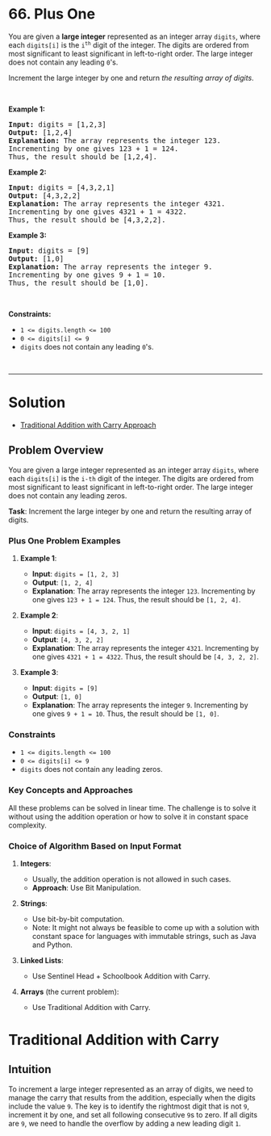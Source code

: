 # 66. Plus One

<p>You are given a <strong>large integer</strong> represented as an integer array <code>digits</code>, where each <code>digits[i]</code> is the <code>i<sup>th</sup></code> digit of the integer. The digits are ordered from most significant to least significant in left-to-right order. The large integer does not contain any leading <code>0</code>'s.</p>

<p>Increment the large integer by one and return <em>the resulting array of digits</em>.</p>

<p>&nbsp;</p>
<p><strong class="example">Example 1:</strong></p>

<pre><strong>Input:</strong> digits = [1,2,3]
<strong>Output:</strong> [1,2,4]
<strong>Explanation:</strong> The array represents the integer 123.
Incrementing by one gives 123 + 1 = 124.
Thus, the result should be [1,2,4].
</pre>

<p><strong class="example">Example 2:</strong></p>

<pre><strong>Input:</strong> digits = [4,3,2,1]
<strong>Output:</strong> [4,3,2,2]
<strong>Explanation:</strong> The array represents the integer 4321.
Incrementing by one gives 4321 + 1 = 4322.
Thus, the result should be [4,3,2,2].
</pre>

<p><strong class="example">Example 3:</strong></p>

<pre><strong>Input:</strong> digits = [9]
<strong>Output:</strong> [1,0]
<strong>Explanation:</strong> The array represents the integer 9.
Incrementing by one gives 9 + 1 = 10.
Thus, the result should be [1,0].
</pre>

<p>&nbsp;</p>
<p><strong>Constraints:</strong></p>

<ul>
  <li><code>1 &lt;= digits.length &lt;= 100</code></li>
  <li><code>0 &lt;= digits[i] &lt;= 9</code></li>
  <li><code>digits</code> does not contain any leading <code>0</code>'s.</li>
</ul>

<br>

---

# Solution

- [Traditional Addition with Carry Approach](#traditional-addition-with-carry)

## Problem Overview

You are given a large integer represented as an integer array `digits`, where each `digits[i]` is the `i-th` digit of the integer. The digits are ordered from most significant to least significant in left-to-right order. The large integer does not contain any leading zeros.

**Task**: Increment the large integer by one and return the resulting array of digits.

### Plus One Problem Examples

1. **Example 1**:
   - **Input**: `digits = [1, 2, 3]`
   - **Output**: `[1, 2, 4]`
   - **Explanation**: The array represents the integer `123`. Incrementing by one gives `123 + 1 = 124`. Thus, the result should be `[1, 2, 4]`.

2. **Example 2**:
   - **Input**: `digits = [4, 3, 2, 1]`
   - **Output**: `[4, 3, 2, 2]`
   - **Explanation**: The array represents the integer `4321`. Incrementing by one gives `4321 + 1 = 4322`. Thus, the result should be `[4, 3, 2, 2]`.

3. **Example 3**:
   - **Input**: `digits = [9]`
   - **Output**: `[1, 0]`
   - **Explanation**: The array represents the integer `9`. Incrementing by one gives `9 + 1 = 10`. Thus, the result should be `[1, 0]`.

### Constraints

- `1 <= digits.length <= 100`
- `0 <= digits[i] <= 9`
- `digits` does not contain any leading zeros.

### Key Concepts and Approaches

All these problems can be solved in linear time. The challenge is to solve it without using the addition operation or how to solve it in constant space complexity.

### **Choice of Algorithm Based on Input Format**

1. **Integers**:
   - Usually, the addition operation is not allowed in such cases.
   - **Approach**: Use Bit Manipulation.

2. **Strings**:
   - Use bit-by-bit computation.
   - Note: It might not always be feasible to come up with a solution with constant space for languages with immutable strings, such as Java and Python.

3. **Linked Lists**:
   - Use Sentinel Head + Schoolbook Addition with Carry.

4. **Arrays** (the current problem):
   - Use Traditional Addition with Carry.

# Traditional Addition with Carry

## **Intuition**

To increment a large integer represented as an array of digits, we need to manage the carry that results from the addition, especially when the digits include the value `9`. The key is to identify the rightmost digit that is not `9`, increment it by one, and set all following consecutive `9`s to zero. If all digits are `9`, we need to handle the overflow by adding a new leading digit `1`.
